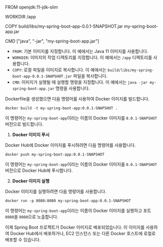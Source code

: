 FROM openjdk:11-jdk-slim

WORKDIR /app

COPY build/libs/my-spring-boot-app-0.0.1-SNAPSHOT.jar my-spring-boot-app.jar

CMD ["java", "-jar", "my-spring-boot-app.jar"]

- `FROM`: 기본 이미지를 지정합니다. 이 예에서는 Java 11 이미지를 사용합니다.
- `WORKDIR`: 이미지의 작업 디렉토리를 지정합니다. 이 예에서는 `/app` 디렉토리를 사용합니다.
- `COPY`: 로컬 파일을 이미지로 복사합니다. 이 예에서는 `build/libs/my-spring-boot-app-0.0.1-SNAPSHOT.jar` 파일을 복사합니다.
- `CMD`: 이미지가 실행될 때 실행할 명령을 지정합니다. 이 예에서는 `java -jar my-spring-boot-app.jar` 명령을 사용합니다.

Dockerfile을 생성했으면 다음 명령어를 사용하여 Docker 이미지를 빌드합니다.

```
docker build -t my-spring-boot-app:0.0.1-SNAPSHOT .
```

이 명령어는 `my-spring-boot-app`이라는 이름의 Docker 이미지를 `0.0.1-SNAPSHOT` 버전으로 빌드합니다.

1. **Docker 이미지 푸시**

Docker Hub에 Docker 이미지를 푸시하려면 다음 명령어를 사용합니다.

```
docker push my-spring-boot-app:0.0.1-SNAPSHOT
```

이 명령어는 `my-spring-boot-app`이라는 이름의 Docker 이미지를 `0.0.1-SNAPSHOT` 버전으로 Docker Hub에 푸시합니다.

2. **Docker 이미지 실행**

Docker 이미지를 실행하려면 다음 명령어를 사용합니다.

```
docker run -p 8080:8080 my-spring-boot-app:0.0.1-SNAPSHOT
```

이 명령어는 `my-spring-boot-app`이라는 이름의 Docker 이미지를 실행하고 포트 `8080`을 `8080`으로 노출합니다.

이제 Spring Boot 프로젝트가 Docker 이미지로 배포되었습니다. 이 이미지를 사용하여 Docker Hub에서 배포하거나, EC2 인스턴스 또는 다른 Docker 호스트에 로컬로 배포할 수 있습니다.